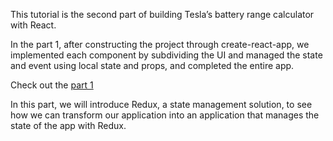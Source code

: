 This tutorial is the second part of building Tesla’s battery range calculator with React.

In the part 1, after constructing the project through create-react-app, we implemented each component by subdividing the UI and managed the state and event using local state and props, and completed the entire app.

Check out the [part 1](https://gyver98.github.io/blog/development/react/2017/02/13/react-tesla-battery-range-calculator-part1-english/)

In this part, we will introduce Redux, a state management solution, to see how we can transform our application into an application that manages the state of the app with Redux.
